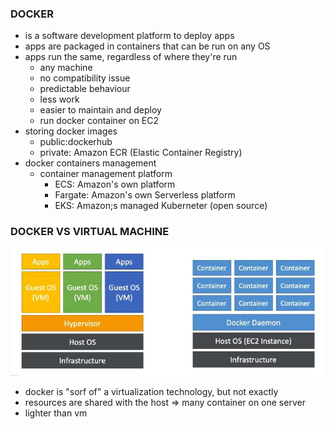 ### DOCKER ###
* is a software development platform to deploy apps
* apps are packaged in containers that can be run on any OS
* apps run the same, regardless of where they're run
    * any machine
    * no compatibility issue
    * predictable behaviour
    * less work
    * easier to maintain and deploy
    * run docker container on EC2
* storing docker images
    * public:dockerhub
    * private: Amazon ECR (Elastic Container Registry)
* docker containers management 
    * container management platform
        * ECS: Amazon's own platform
        * Fargate: Amazon's own Serverless platform
        * EKS: Amazon;s managed Kuberneter (open source)
        
### DOCKER VS VIRTUAL MACHINE ###
![](images/aim1.jpg)
* docker is "sorf of" a virtualization technology, but not exactly
* resources are shared with the host => many container on one server
* lighter than vm 